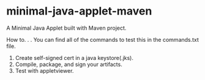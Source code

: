 minimal-java-applet-maven
==================

A Minimal Java Applet built with Maven project.

How to. . .
You can find all of the commands to test this in the commands.txt file.

1. Create self-signed cert in a java keystore(.jks).
2. Compile, package, and sign your artifacts.
3. Test with appletviewer.
